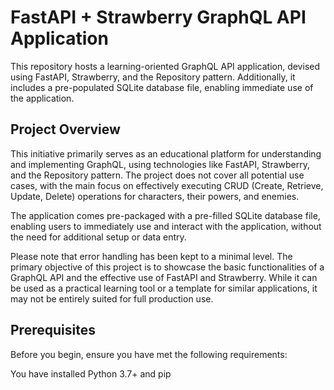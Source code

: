 # FastAPI + Strawberry GraphQL API Application
This repository hosts a learning-oriented GraphQL API application, devised using FastAPI, Strawberry, and the Repository pattern. Additionally, it includes a pre-populated SQLite database file, enabling immediate use of the application.

## Project Overview
This initiative primarily serves as an educational platform for understanding and implementing GraphQL, using technologies like FastAPI, Strawberry, and the Repository pattern. The project does not cover all potential use cases, with the main focus on effectively executing CRUD (Create, Retrieve, Update, Delete) operations for characters, their powers, and enemies.

The application comes pre-packaged with a pre-filled SQLite database file, enabling users to immediately use and interact with the application, without the need for additional setup or data entry.

Please note that error handling has been kept to a minimal level. The primary objective of this project is to showcase the basic functionalities of a GraphQL API and the effective use of FastAPI and Strawberry. While it can be used as a practical learning tool or a template for similar applications, it may not be entirely suited for full production use.

## Prerequisites
Before you begin, ensure you have met the following requirements:

You have installed Python 3.7+ and pip
